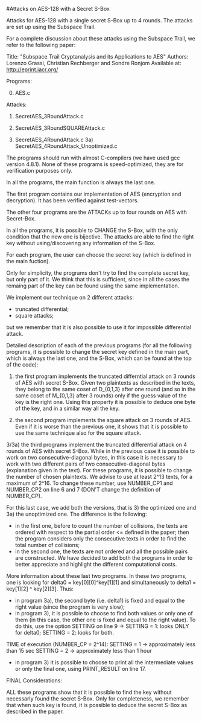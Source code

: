 #Attacks on AES-128 with a Secret S-Box

Attacks for AES-128 with a single secret S-Box up to 4 rounds. The attacks are set up using the Subspace Trail.

For a complete discussion about these attacks using the Subspace Trail, we refer to the following paper:

Title: "Subspace Trail Cryptanalysis and its Applications to AES" Authors: Lorenzo Grassi, Christian Rechberger and Sondre Ronjom Available at: http://eprint.iacr.org/

Programs:

0) AES.c

Attacks:

1) SecretAES_3RoundAttack.c

2) SecretAES_3RoundSQUAREAttack.c

3) SecretAES_4RoundAttack.c
3a) SecretAES_4RoundAttack_Unoptimized.c

The programs should run with almost C-compilers (we have used gcc version 4.8.1). None of these programs is speed-optimized, they are for verification purposes only.

In all the programs, the main function is always the last one.

The first program contains our implementation of AES (encryption and decryption). It has been verified against test-vectors.

The other four programs are the ATTACKs up to four rounds on AES with Secret-Box.

In all the programs, it is possible to CHANGE the S-Box, with the only condition that the new one is bijective.
The attacks are able to find the right key without using/discovering any information of the S-Box.

For each program, the user can choose the secret key (which is defined in the main fuction). 

Only for simplicity, the programs don't try to find the complete secret key, but only part of it. We think that this is sufficient, since in all the cases the remaing part of the key can be found using the same implementation.

We implement our technique on 2 different attacks:

- truncated differential;
- square attacks;

but we remember that it is also possible to use it for impossible differential attack.


Detailed description of each of the previous programs (for all the following programs, it is possible to change the secret key defined in the main part, which is always the last one, and the S-Box, which can be found at the top of the code):

1) the first program implements the truncated differntial attack on 3 rounds of AES with secret S-Box. Given two plaintexts as described in the texts, they belong to the same coset of D_{0,1,3} after one round (and so in the same coset of M_{0,1,3} after 3 rounds) only if the guess value of the key is the right one.
Using this property it is possible to deduce one byte of the key, and in a similar way all the key.

2) the second program implements the square attack on 3 rounds of AES. Even if it is worse than the previous one, it shows that it is possible to use the same technique also for the square attack.

3/3a) the third programs implement the truncated differential attack on 4 rounds of AES with secret S-Box. While in the previous case it is possible to work on two consecutive-diagonal bytes, in this case it is necessary to work with two different pairs of two consecutive-diagonal bytes (explanation given in the text).
For these programs, it is possible to change the number of chosen plaintexts. We advise to use at least 2^13 texts, for a maximum of 2^16. To change these number, use NUMBER_CP1 and NUMBER_CP2 on line 6 and 7 (DON'T change the definition of NUMBER_CP).

For this last case, we add both the versions, that is 3) the optimized one and 3a) the unoptimized one.
The difference is the following:
- in the first one, before to count the number of collisions, the texts are ordered with respect to the partial order <= defined in the paper;
then the program considers only the consecutive texts in order to find the total number of collisions;
- in the second one, the texts are not ordered and all the possible pairs are constructed.
We have decided to add both the programs in order to better appreciate and highlight the different computational costs.

More information about these last two programs.
In these two programs, one is looking for delta0 = key[0][0]^key[1][1] and simultaneously to delta1 = key[1][2] ^ key[2][3].
Thus:
- in program 3a), the second byte (i.e. delta1) is fixed and equal to the right value (since the program is very slow);
- in program 3), it is possible to choose to find both values or only one of them (in this case, the other one is fixed and equal to the right value).
To do this, use the option SETTING on line 9 ->
 SETTING = 1: looks ONLY for delta0;
 SETTING = 2: looks for both.
	
TIME of execution (NUMBER_CP = 2^14):
 SETTING = 1 -> approximately less than 15 sec
 SETTING = 2 -> approximately less than 1 hour

- in program 3) it is possible to choose to print all the intermediate values or only the final one, using PRINT_RESULT on line 17.


FINAL Considerations:

ALL these programs show that it is possible to find the key without necessarly found the secret S-Box.
Only for completeness, we remember that when such key is found, it is possible to deduce the secret S-Box as described in the paper.
